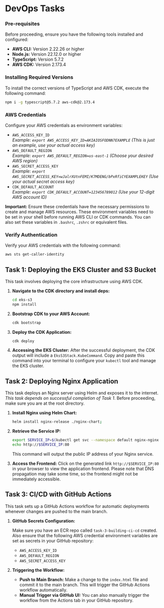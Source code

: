 # DevOps Tasks

### Pre-requisites

Before proceeding, ensure you have the following tools installed and configured:

- **AWS CLI:** Version 2.22.26 or higher
- **Node.js:** Version 22.12.0 or higher
- **TypeScript:** Version 5.7.2
- **AWS CDK:** Version 2.173.4

### Installing Required Versions

To install the correct versions of TypeScript and AWS CDK, execute the following command:

```bash
npm i -g typescript@5.7.2 aws-cdk@2.173.4
```

### AWS Credentials

Configure your AWS credentials as environment variables:

- `AWS_ACCESS_KEY_ID`  
  _Example: `export AWS_ACCESS_KEY_ID=AKIAIOSFODNN7EXAMPLE` (This is just an example, use your actual access key)_
- `AWS_DEFAULT_REGION`  
  _Example: `export AWS_DEFAULT_REGION=us-east-1` (Choose your desired AWS region)_
- `AWS_SECRET_ACCESS_KEY`  
  _Example: `export AWS_SECRET_ACCESS_KEY=wJalrXUtnFEMI/K7MDENG/bPxRfiCYEXAMPLEKEY` (Use your actual secret access key)_
- `CDK_DEFAULT_ACCOUNT`  
  _Example: `export CDK_DEFAULT_ACCOUNT=123456789012` (Use your 12-digit AWS account ID)_

**Important:** Ensure these credentials have the necessary permissions to create and manage AWS resources. These environment variables need to be set in your shell before running AWS CLI or CDK commands. You can also set these variables in `.bashrc`, `.zshrc` or equivalent files.

### Verify Authentication

Verify your AWS credentials with the following command:

```bash
aws sts get-caller-identity
```

## Task 1: Deploying the EKS Cluster and S3 Bucket

This task involves deploying the core infrastructure using AWS CDK.

1.  **Navigate to the CDK directory and install deps:**

    ```bash
    cd eks-s3
    npm install
    ```

2.  **Bootstrap CDK to your AWS Account:**

    ```bash
    cdk bootstrap
    ```

3.  **Deploy the CDK Application:**

    ```bash
    cdk deploy
    ```

4.  **Accessing the EKS Cluster:** After the successful deployment, the CDK output will include a `EksS3Stack.KubeCommand`. Copy and paste this command into your terminal to configure your `kubectl` tool and manage the EKS cluster.

## Task 2: Deploying Nginx Application

This task deploys an Nginx server using Helm and exposes it to the internet. _This task depends on successful completion of Task 1_. Before proceeding, make sure you are at the root directory.

1.  **Install Nginx using Helm Chart:**

    ```bash
    helm install nginx-release ./nginx-chart;
    ```

2.  **Retrieve the Service IP:**

    ```bash
    export SERVICE_IP=$(kubectl get svc --namespace default nginx-nginx-chart --template "{{ range (index .status.loadBalancer.ingress 0) }}{{.}}{{ end }}")
    echo http://$SERVICE_IP:80
    ```

    This command will output the public IP address of your Nginx service.

3.  **Access the Frontend:** Click on the generated link `http://$SERVICE_IP:80` in your browser to view the application frontend. Please note that DNS propagation may take some time, so the frontend might not be immediately accessible.

## Task 3: CI/CD with GitHub Actions

This task sets up a GitHub Actions workflow for automatic deployments whenever changes are pushed to the main branch.

1.  **GitHub Secrets Configuration:**

    Make sure you have an ECR repo called `task-3-building-ci-cd` created. Also ensure that the following AWS credential environment variables are set as secrets in your GitHub repository:

    - `AWS_ACCESS_KEY_ID`
    - `AWS_DEFAULT_REGION`
    - `AWS_SECRET_ACCESS_KEY`

2.  **Triggering the Workflow:**

    - **Push to Main Branch:** Make a change to the `index.html` file and commit it to the main branch. This will trigger the GitHub Actions workflow automatically.
    - **Manual Trigger via GitHub UI:** You can also manually trigger the workflow from the Actions tab in your GitHub repository.
